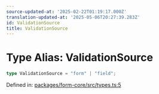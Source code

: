 ```yaml
---
source-updated-at: '2025-02-22T01:19:17.000Z'
translation-updated-at: '2025-05-06T20:27:39.283Z'
id: ValidationSource
title: ValidationSource
---
```


<!-- DO NOT EDIT: this page is autogenerated from the type comments -->

# Type Alias: ValidationSource

```ts
type ValidationSource = "form" | "field";
```

Defined in: [packages/form-core/src/types.ts:5](https://github.com/TanStack/form/blob/main/packages/form-core/src/types.ts#L5)
